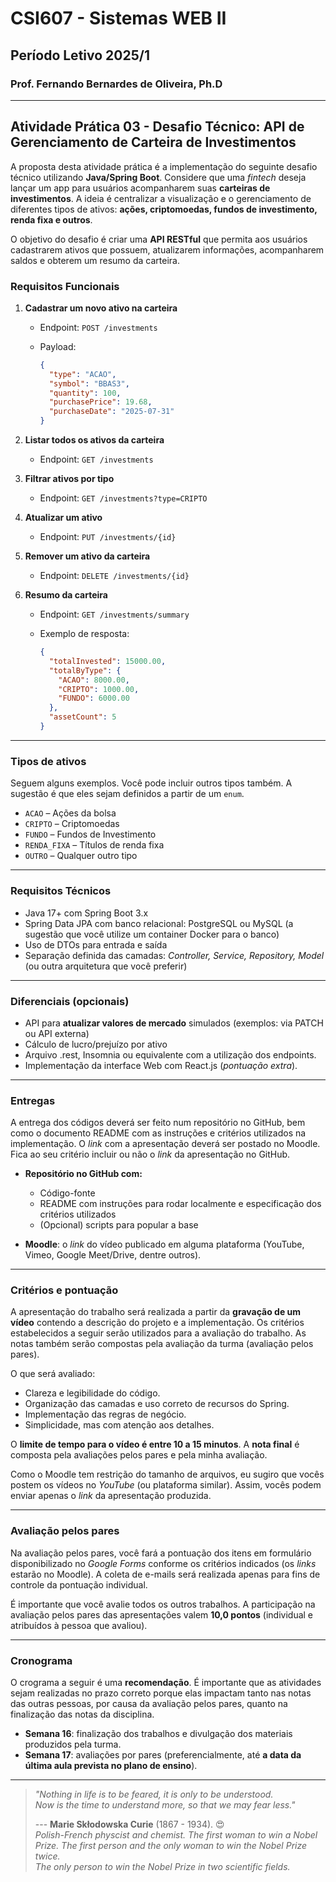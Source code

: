 # CSI607 - Sistemas WEB II

## Período Letivo 2025/1

### Prof. Fernando Bernardes de Oliveira, Ph.D

---

## Atividade Prática 03 - Desafio Técnico: API de Gerenciamento de Carteira de Investimentos

A proposta desta atividade prática é a implementação do seguinte desafio técnico utilizando **Java/Spring Boot**. Considere que uma *fintech* deseja lançar um app para usuários acompanharem suas **carteiras de investimentos**. A ideia é centralizar a visualização e o gerenciamento de diferentes tipos de ativos: **ações, criptomoedas, fundos de investimento, renda fixa e outros**.

O objetivo do desafio é criar uma **API RESTful** que permita aos usuários cadastrarem ativos que possuem, atualizarem informações, acompanharem saldos e obterem um resumo da carteira.

### Requisitos Funcionais

1. **Cadastrar um novo ativo na carteira**

   * Endpoint: `POST /investments`
   * Payload:

     ```json
     {
       "type": "ACAO",
       "symbol": "BBAS3",
       "quantity": 100,
       "purchasePrice": 19.68,
       "purchaseDate": "2025-07-31"
     }
     ```

2. **Listar todos os ativos da carteira**

   * Endpoint: `GET /investments`

3. **Filtrar ativos por tipo**

   * Endpoint: `GET /investments?type=CRIPTO`

4. **Atualizar um ativo**

   * Endpoint: `PUT /investments/{id}`

5. **Remover um ativo da carteira**

   * Endpoint: `DELETE /investments/{id}`

6. **Resumo da carteira**

   * Endpoint: `GET /investments/summary`
   * Exemplo de resposta:

     ```json
     {
       "totalInvested": 15000.00,
       "totalByType": {
         "ACAO": 8000.00,
         "CRIPTO": 1000.00,
         "FUNDO": 6000.00
       },
       "assetCount": 5
     }
     ```

---

### Tipos de ativos

Seguem alguns exemplos. Você pode incluir outros tipos também. A sugestão é que eles sejam definidos a partir de um `enum`.

* `ACAO` – Ações da bolsa
* `CRIPTO` – Criptomoedas
* `FUNDO` – Fundos de Investimento
* `RENDA_FIXA` – Títulos de renda fixa
* `OUTRO` – Qualquer outro tipo

---

### Requisitos Técnicos

* Java 17+ com Spring Boot 3.x
* Spring Data JPA com banco relacional: PostgreSQL ou MySQL (a sugestão que você utilize um container Docker para o banco)
* Uso de DTOs para entrada e saída
* Separação definida das camadas: *Controller, Service, Repository, Model* (ou outra arquitetura que você preferir)

---

### Diferenciais (opcionais)

* API para **atualizar valores de mercado** simulados (exemplos: via PATCH ou API externa)
* Cálculo de lucro/prejuízo por ativo
* Arquivo .rest, Insomnia ou equivalente com a utilização dos endpoints.
* Implementação da interface Web com React.js (*pontuação extra*).

---

### Entregas

A entrega dos códigos deverá ser feito num repositório no GitHub, bem como o documento README com as instruções e critérios utilizados na implementação. O *link* com a apresentação deverá ser postado no Moodle. Fica ao seu critério incluir ou não o *link* da apresentação no GitHub.

* **Repositório no GitHub com:**

  * Código-fonte
  * README com instruções para rodar localmente e especificação dos critérios utilizados
  * (Opcional) scripts para popular a base

* **Moodle**: o *link* do vídeo publicado em alguma plataforma (YouTube, Vimeo, Google Meet/Drive, dentre outros).

---

### Critérios e pontuação

A apresentação do trabalho será realizada a partir da **gravação de um vídeo** contendo a descrição do projeto e a implementação. Os critérios estabelecidos a seguir serão utilizados para a avaliação do trabalho. As notas também serão compostas pela avaliação da turma (avaliação pelos pares).

O que será avaliado:

* Clareza e legibilidade do código.
* Organização das camadas e uso correto de recursos do Spring.
* Implementação das regras de negócio.
* Simplicidade, mas com atenção aos detalhes.

O **limite de tempo para o vídeo é entre 10 a 15 minutos**. A **nota final** é composta pela avaliações pelos pares e pela minha avaliação.

Como o Moodle tem restrição do tamanho de arquivos, eu sugiro que vocês postem os vídeos no *YouTube* (ou plataforma similar). Assim, vocês podem enviar apenas o *link* da apresentação produzida.

---

### Avaliação pelos pares

Na avaliação pelos pares, você fará a pontuação dos itens em formulário disponibilizado no *Google Forms* conforme os critérios indicados (os *links* estarão no Moodle). A coleta de e-mails será realizada apenas para fins de controle da pontuação individual.

É importante que você avalie todos os outros trabalhos. A participação na avaliação pelos pares das apresentações valem **10,0 pontos** (individual e atribuídos à pessoa que avaliou).

---

### Cronograma

O crograma a seguir é uma **recomendação**. É importante que as atividades sejam realizadas no prazo correto porque elas impactam tanto nas notas das outras pessoas, por causa da avaliação pelos pares, quanto na finalização das notas da disciplina.

* **Semana 16**: finalização dos trabalhos e divulgação dos materiais produzidos pela turma.
* **Semana 17**: avaliações por pares (preferencialmente, até **a data da última aula prevista no plano de ensino**).

---

> *"Nothing in life is to be feared, it is only to be understood.*  
> *Now is the time to understand more, so that we may fear less."*
>
> --- **Marie Skłodowska Curie** (1867 - 1934). :heart_eyes:  
> *Polish-French physcist and chemist.*
> *The first woman to win a Nobel Prize.*
> *The first person and the only woman to win the Nobel Prize twice.*  
> *The only person to win the Nobel Prize in two scientific fields.*
